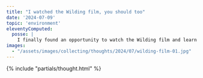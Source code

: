 ```yaml
---
title: "I watched the Wilding film, you should too"
date: '2024-07-09'
topic: 'environment'
eleventyComputed:
  posse: |
    I finally found an opportunity to watch the Wilding film and learn more about the Knepp Estate I visited a few weeks ago. Go see it and fill your heart with hope!
images:
  - "/assets/images/collecting/thoughts/2024/07/wilding-film-01.jpg"
---
```


{% include "partials/thought.html" %}